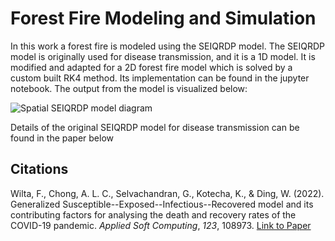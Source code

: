# Forest Fire Modeling and Simulation

In this work a forest fire is modeled using the SEIQRDP model. The SEIQRDP model is originally used for disease transmission, and it is a 1D model. It is modified and adapted for a 2D forest fire model which is solved by a custom built RK4 method. Its implementation  can be found in the jupyter notebook. The output from the model is visualized below:

![Spatial SEIQRDP model diagram](output/fire_spread.gif)

Details of the original SEIQRDP model for disease transmission can be found in the paper below
## Citations

Wilta, F., Chong, A. L. C., Selvachandran, G., Kotecha, K., & Ding, W. (2022). Generalized Susceptible--Exposed--Infectious--Recovered model and its contributing factors for analysing the death and recovery rates of the COVID-19 pandemic. *Applied Soft Computing*, *123*, 108973. [Link to Paper](https://doi.org/10.1016/j.asoc.2022.108973)
